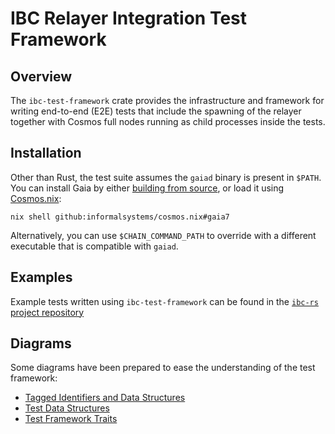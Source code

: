 # IBC Relayer Integration Test Framework

## Overview

The `ibc-test-framework` crate provides the infrastructure and framework for
writing end-to-end (E2E) tests that include the spawning of the relayer together
with Cosmos full nodes running as child processes inside the tests.

## Installation

Other than Rust, the test suite assumes the `gaiad` binary is present in
`$PATH`. You can install Gaia by either
[building from source](https://github.com/cosmos/gaia), or load it using
[Cosmos.nix](https://github.com/informalsystems/cosmos.nix/):

```text
nix shell github:informalsystems/cosmos.nix#gaia7
```

Alternatively, you can use `$CHAIN_COMMAND_PATH` to override with a different
executable that is compatible with `gaiad`.

## Examples

Example tests written using `ibc-test-framework` can be found in the
[`ibc-rs` project repository](https://github.com/informalsystems/ibc-rs/tree/master/tools/integration-test)

## Diagrams

Some diagrams have been prepared to ease the understanding of the test
framework:

- [Tagged Identifiers and Data Structures](https://app.excalidraw.com/l/4XqkU6POmGI/7za2eSTChuT)
- [Test Data Structures](https://app.excalidraw.com/l/4XqkU6POmGI/5y6i0NKqiEv)
- [Test Framework Traits](https://app.excalidraw.com/l/4XqkU6POmGI/80KAnVZ6cu4)
